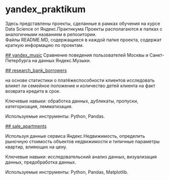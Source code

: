 # yandex_praktikum

Здесь представлены проекты, сделанные в рамках обучения на курсе Data Science от Яндекс.Практикума
Проекты располагаются в папках с аналогичными названием в репозитории.  
Файлы README.MD, содержащиеся в каждой папке проекта, содержат краткую информацию по проектам. 


[## yandex_music](https://github.com/dar-bo/yandex_praktikum/tree/main/yandex_music)
Сравнение поведения пользователей Москвы и Санкт-Петербурга на данных Яндекс.Музыки.

[## research_bank_borrowers](https://github.com/dar-bo/yandex_praktikum/tree/main/research_bank_borrowers)

на основе статистики о платёжеспособности клиентов исследовать влияет ли семейное положение и количество детей клиента на факт возврата кредита в срок.

Ключевые навыки: обработка данных, дубликаты, пропуски, категоризация, лемматизация.

Используемые инструменты: Python, Pandas.

[## sale_apartments](https://github.com/dar-bo/yandex_praktikum/tree/main/sale_apartments)

Используя данные сервиса Яндекс.Недвижимость, определить рыночную стоимость объектов недвижимости и типичные параметры квартир, влияющих на цену.

Ключевые навыки: исследовательский анализ данных, визуализация данных, предобработка данных.

Используемые инструменты: Python, Pandas, Matplotlib.